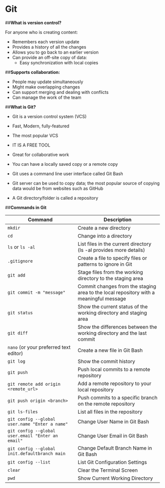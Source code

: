 # Git

##**What is version control?**

For anyone who is creating content:

* Remembers each version update
* Provides a history of all the changes
* Allows you to go back to an earlier version
* Can provide an off-site copy of data:
    * Easy synchronization with local copies

##**Supports collaboration:**

* People may update simultaneously
* Might make overlapping changes
* Can support merging and dealing with conflicts
* Can manage the work of the team

##**What is Git?**

* Git is a version control system (VCS)
* Fast, Modern, fully-featured
* The most popular VCS
* IT IS A FREE TOOL
* Great for collaborative work
* You can have a locally saved copy or a remote copy

* Git uses a command line user interface called Git Bash
* Git server can be used to copy data; the most popular source of copying data would be from websites such as GitHub

* A Git directory/folder is called a repository

##**Commands in Git**

| Command | Description |
|---|---|
| `mkdir` | Create a new directory |
| `cd` | Change into a directory |
| `ls` or `ls -al` | List files in the current directory (ls -al provides more details) |
| `.gitignore` | Create a file to specify files or patterns to ignore in Git |
| `git add` | Stage files from the working directory to the staging area |
| `git commit -m "message"` | Commit changes from the staging area to the local repository with a meaningful message |
| `git status` | Show the current status of the working directory and staging area |
| `git diff` | Show the differences between the working directory and the last commit |
| `nano` (or your preferred text editor) | Create a new file in Git Bash |
| `git log` | Show the commit history |
| `git push` | Push local commits to a remote repository |
| `git remote add origin <remote_url>` | Add a remote repository to your local repository |
| `git push origin <branch>` | Push commits to a specific branch on the remote repository |
| `git ls-files` | List all files in the repository |
| `git config --global user.name "Enter a name"` | Change User Name in Git Bash |
| `git config --global user.email "Enter an email"` | Change User Email in Git Bash |  
| `git config --global init.defaultbranch main` | Change Default Branch Name in Git Bash |
| `git config --list` | List Git Configuration Settings |
| `clear` | Clear the Terminal Screen |
| `pwd` | Show Current Working Directory |

